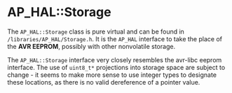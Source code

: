 # AP_HAL::Storage

The `AP_HAL::Storage` class is pure virtual and can be found in `/libraries/AP_HAL/Storage.h`. It is the `AP_HAL` interface to take the place of the **AVR EEPROM**, possibly with other nonvolatile storage.

The `AP_HAL::Storage` interface very closely resembles the avr-libc eeprom interface. The use of `uint8_t*` projections into storage space are subject to change - it seems to make more sense to use integer types to designate these locations, as there is no valid dereference of a pointer value.
